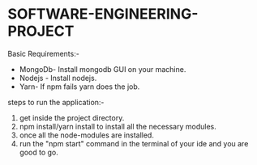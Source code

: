 # SOFTWARE-ENGINEERING-PROJECT
Basic Requirements:-
* MongoDb- Install mongodb GUI on your machine.
* Nodejs - Install nodejs.
* Yarn- If npm fails yarn does the job.

steps to run the application:-
1. get inside the project directory.
2. npm install/yarn install to install all the necessary modules.
3. once all the node-modules are installed.
4. run the "npm start" command in the terminal of your ide and you are good to go.
